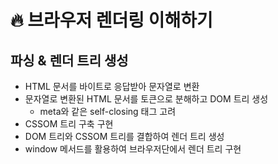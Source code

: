 # 🔥 브라우저 렌더링 이해하기

## 파싱 & 렌더 트리 생성

- HTML 문서를 바이트로 응답받아 문자열로 변환
- 문자열로 변환된 HTML 문서를 토큰으로 분해하고 DOM 트리 생성
  - meta와 같은 self-closing 태그 고려
- CSSOM 트리 구축 구현
- DOM 트리와 CSSOM 트리를 결합하여 렌더 트리 생성
- window 메서드를 활용하여 브라우저단에서 렌더 트리 구현
